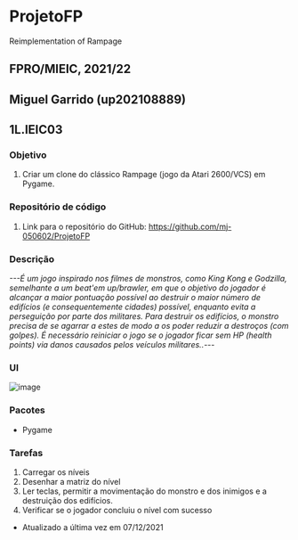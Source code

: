 # ProjetoFP
Reimplementation of  Rampage
## FPRO/MIEIC, 2021/22
## Miguel Garrido (up202108889)
## 1L.IEIC03

### Objetivo

1. Criar um clone do clássico Rampage (jogo da Atari 2600/VCS) em Pygame.

### Repositório de código

1) Link para o repositório do GitHub: https://github.com/mj-050602/ProjetoFP

### Descrição

*---É um jogo inspirado nos filmes de monstros, como King Kong e Godzilla, semelhante a um beat'em up/brawler, em que o objetivo do jogador é alcançar a maior pontuação possível ao destruir o maior número de edifícios (e consequentemente cidades) possível, enquanto evita a perseguição por parte dos militares. Para destruir os edifícios, o monstro precisa de se agarrar a estes de modo a os poder reduzir a destroços (com golpes).
É necessário reiniciar o jogo se o jogador ficar sem HP (health points) via danos causados pelos veículos militares..---*

### UI

![image](https://user-images.githubusercontent.com/93833262/145986189-a680b18f-1784-41e6-9777-5ef8f3553d39.png)

### Pacotes

- Pygame

### Tarefas

1. Carregar os níveis
2. Desenhar a matriz do nível
3. Ler teclas, permitir a movimentação do monstro e dos inimigos e a destruição dos edifícios.
4. Verificar se o jogador concluiu o nível com sucesso

- Atualizado a última vez em 07/12/2021
